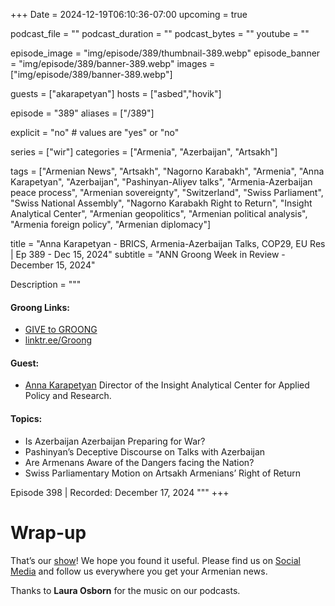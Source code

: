 +++
Date = 2024-12-19T06:10:36-07:00
upcoming = true

podcast_file = "" 
podcast_duration = ""
podcast_bytes = ""
youtube = ""

episode_image = "img/episode/389/thumbnail-389.webp"
episode_banner = "img/episode/389/banner-389.webp"
images = ["img/episode/389/banner-389.webp"]

guests = ["akarapetyan"]
hosts = ["asbed","hovik"]

episode = "389"
aliases = ["/389"]

explicit = "no" # values are "yes" or "no"

series = ["wir"]
categories = ["Armenia", "Azerbaijan", "Artsakh"]

tags = ["Armenian News", "Artsakh", "Nagorno Karabakh", "Armenia", "Anna Karapetyan", "Azerbaijan", "Pashinyan-Aliyev talks", "Armenia-Azerbaijan peace process", "Armenian sovereignty", "Switzerland", "Swiss Parliament", "Swiss National Assembly", "Nagorno Karabakh Right to Return", "Insight Analytical Center", "Armenian geopolitics", "Armenian political analysis", "Armenia foreign policy", "Armenian diplomacy"]

title = "Anna Karapetyan - BRICS, Armenia-Azerbaijan Talks, COP29, EU Res | Ep 389 - Dec 15, 2024"
subtitle = "ANN Groong Week in Review - December 15, 2024"

Description = """

#### Groong Links:
* [GIVE to GROONG](https://podcasts.groong.org/donate)
* [linktr.ee/Groong](https://linktr.ee/groong)

#### Guest:
* [Anna Karapetyan](/guest/akarapetyan) Director of the Insight Analytical Center for Applied Policy and Research.

#### Topics:
* Is Azerbaijan Azerbaijan Preparing for War?
* Pashinyan’s Deceptive Discourse on Talks with Azerbaijan
* Are Armenans Aware of the Dangers facing the Nation?
* Swiss Parliamentary Motion on Artsakh Armenians’ Right of Return

Episode 398 | Recorded: December 17, 2024
"""
+++



# Wrap-up

That’s our [show](https://podcasts.groong.org/)! We hope you found it useful. Please find us on [Social Media](https://linktr.ee/groong) and follow us everywhere you get your Armenian news.

Thanks to **Laura Osborn** for the music on our podcasts.
